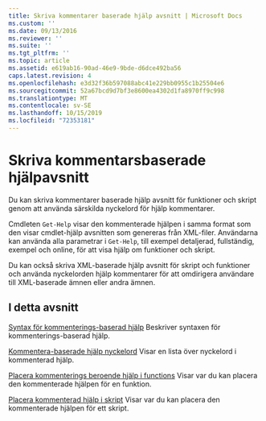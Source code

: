 ```yaml
---
title: Skriva kommentarer baserade hjälp avsnitt | Microsoft Docs
ms.custom: ''
ms.date: 09/13/2016
ms.reviewer: ''
ms.suite: ''
ms.tgt_pltfrm: ''
ms.topic: article
ms.assetid: e619ab16-90ad-46e9-9bde-d6dce492ba56
caps.latest.revision: 4
ms.openlocfilehash: e3d32f36b597088abc41e229bb0955c1b25504e6
ms.sourcegitcommit: 52a67bcd9d7bf3e8600ea4302d1fa8970ff9c998
ms.translationtype: MT
ms.contentlocale: sv-SE
ms.lasthandoff: 10/15/2019
ms.locfileid: "72353181"
---
```

# <a name="writing-comment-based-help-topics"></a>Skriva kommentarsbaserade hjälpavsnitt

Du kan skriva kommentarer baserade hjälp avsnitt för funktioner och skript genom att använda särskilda nyckelord för hjälp kommentarer.

 Cmdleten `Get-Help` visar den kommenterade hjälpen i samma format som den visar cmdlet-hjälp avsnitten som genereras från XML-filer. Användarna kan använda alla parametrar i `Get-Help`, till exempel detaljerad, fullständig, exempel och online, för att visa hjälp om funktioner och skript.

 Du kan också skriva XML-baserade hjälp avsnitt för skript och funktioner och använda nyckelorden hjälp kommentarer för att omdirigera användare till XML-baserade ämnen eller andra ämnen.

## <a name="in-this-section"></a>I detta avsnitt

 [Syntax för kommenterings-baserad hjälp](./syntax-of-comment-based-help.md) Beskriver syntaxen för kommenterings-baserad hjälp.

 [Kommentera-baserade hjälp nyckelord](./comment-based-help-keywords.md) Visar en lista över nyckelord i kommenterad hjälp.

 [Placera kommenterings beroende hjälp i functions](./placing-comment-based-help-in-functions.md) Visar var du kan placera den kommenterade hjälpen för en funktion.

 [Placera kommenterad hjälp i skript](./placing-comment-based-help-in-scripts.md) Visar var du kan placera den kommenterade hjälpen för ett skript.